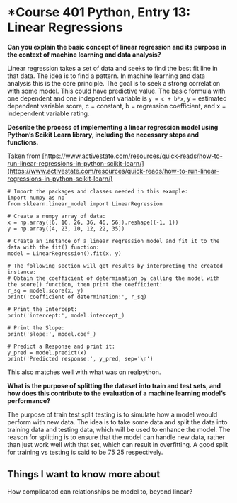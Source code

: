 # *Course 401 Python, Entry 13: Linear Regressions

**Can you explain the basic concept of linear regression and its purpose in the context of machine learning and data analysis?**

Linear regression takes a set of data and seeks to find the best fit line in that data. The idea is to find a pattern. In machine learning and data analysis this is the core principle. The goal is to seek a strong correlation with some model. This could have predictive value. The basic formula with one dependent and one independent variable is `y = c + b*x`, y = estimated dependent variable score, c = constant, b = regression coefficient, and x = independent variable rating.

**Describe the process of implementing a linear regression model using Python’s Scikit Learn library, including the necessary steps and functions.**

Taken from [https://www.activestate.com/resources/quick-reads/how-to-run-linear-regressions-in-python-scikit-learn/](https://www.activestate.com/resources/quick-reads/how-to-run-linear-regressions-in-python-scikit-learn/)

```
# Import the packages and classes needed in this example:
import numpy as np
from sklearn.linear_model import LinearRegression

# Create a numpy array of data:
x = np.array([6, 16, 26, 36, 46, 56]).reshape((-1, 1))
y = np.array([4, 23, 10, 12, 22, 35])

# Create an instance of a linear regression model and fit it to the data with the fit() function:
model = LinearRegression().fit(x, y) 

# The following section will get results by interpreting the created instance: 
# Obtain the coefficient of determination by calling the model with the score() function, then print the coefficient:
r_sq = model.score(x, y)
print('coefficient of determination:', r_sq)

# Print the Intercept:
print('intercept:', model.intercept_)

# Print the Slope:
print('slope:', model.coef_) 

# Predict a Response and print it:
y_pred = model.predict(x)
print('Predicted response:', y_pred, sep='\n')
```

This also matches well with what was on realpython.

**What is the purpose of splitting the dataset into train and test sets, and how does this contribute to the evaluation of a machine learning model’s performance?**

The purpose of train test split testing is to simulate how a model weould perform with new data. The idea is to take some data and split the data into training data and testing data, which will be used to enhance the model. The reason for splitting is to ensure that the model can handle new data, rather than just work well with that set, which can result in overfitting. A good split for training vs testing is said to be 75 25 respectively.

## Things I want to know more about

How complicated can relationships be model to, beyond linear?
